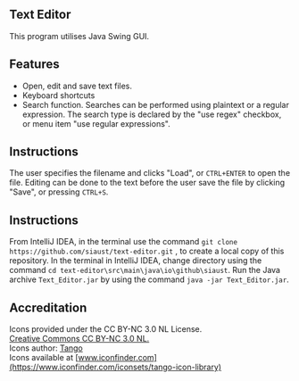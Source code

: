 ## Text Editor
This program utilises Java Swing GUI. 

## Features
- Open, edit and save text files.
- Keyboard shortcuts
- Search function. Searches can be performed using plaintext
or a regular expression. The search type is declared by the 
"use regex" checkbox, or menu item "use regular expressions".

## Instructions
The user specifies the filename and clicks "Load", or `CTRL+ENTER` to open the file.
Editing can be done to the text before the user save the file by
clicking "Save", or pressing `CTRL+S`.

## Instructions
From IntelliJ IDEA, in the terminal use the command
 `git clone https://github.com/siaust/text-editor.git`
, to create a local copy of this repository.
 In the terminal in IntelliJ IDEA, change directory using the command
 `cd text-editor\src\main\java\io\github\siaust`. Run the Java archive 
 `Text_Editor.jar` by using the command `java -jar Text_Editor.jar`.

## Accreditation
Icons provided under the CC BY-NC 3.0 NL License.   
[Creative Commons CC BY-NC 3.0 NL.](https://creativecommons.org/licenses/by-nc/3.0/nl/deed.en_GB)  
Icons author: [Tango](http://tango.freedesktop.org/Tango_Icon_Library)   
Icons available at [www.iconfinder.com](https://www.iconfinder.com/iconsets/tango-icon-library)